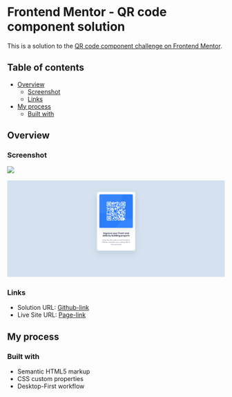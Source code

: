 # Frontend Mentor - QR code component solution

This is a solution to the [QR code component challenge on Frontend Mentor](https://www.frontendmentor.io/challenges/qr-code-component-iux_sIO_H).

## Table of contents

- [Overview](#overview)
  - [Screenshot](#screenshot)
  - [Links](#links)
- [My process](#my-process)
  - [Built with](#built-with)

## Overview

### Screenshot

![](./screenshot.jpg)

![qr-code-component-screenshot](<Frontend Mentor _ QR code component.png>)

### Links

- Solution URL: [Github-link](https://github.com/Mikiyas6/qr-code-component-main)
- Live Site URL: [Page-link](https://mikiyas6.github.io/qr-code-component-main/)

## My process

### Built with

- Semantic HTML5 markup
- CSS custom properties
- Desktop-First workflow
